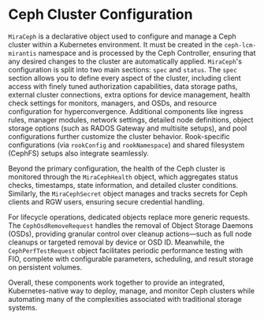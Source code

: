 # Ceph Cluster Configuration

`MiraCeph` is a declarative object used to configure and manage a Ceph cluster within a Kubernetes environment. It must be created in the `ceph-lcm-mirantis` namespace and is processed by the Ceph Controller, ensuring that any desired changes to the cluster are automatically applied. `MiraCeph`'s configuration is split into two main sections: `spec` and `status`. The `spec` section allows you to define every aspect of the cluster, including client access with finely tuned authorization capabilities, data storage paths, external cluster connections, extra options for device management, health check settings for monitors, managers, and OSDs, and resource configuration for hyperconvergence. Additional components like ingress rules, manager modules, network settings, detailed node definitions, object storage options (such as RADOS Gateway and multisite setups), and pool configurations further customize the cluster behavior. Rook-specific configurations (via `rookConfig` and `rookNamespace`) and shared filesystem (CephFS) setups also integrate seamlessly.

Beyond the primary configuration, the health of the Ceph cluster is monitored through the `MiraCephHealth` object, which aggregates status checks, timestamps, state information, and detailed cluster conditions. Similarly, the `MiraCephSecret` object manages and tracks secrets for Ceph clients and RGW users, ensuring secure credential handling.

For lifecycle operations, dedicated objects replace more generic requests. The `CephOsdRemoveRequest` handles the removal of Object Storage Daemons (OSDs), providing granular control over cleanup actions—such as full node cleanups or targeted removal by device or OSD ID. Meanwhile, the `CephPerfTestRequest` object facilitates periodic performance testing with FIO, complete with configurable parameters, scheduling, and result storage on persistent volumes.

Overall, these components work together to provide an integrated, Kubernetes-native way to deploy, manage, and monitor Ceph clusters while automating many of the complexities associated with traditional storage systems.
